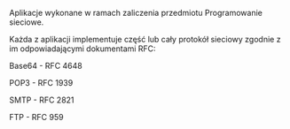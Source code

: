 Aplikacje wykonane w ramach zaliczenia przedmiotu Programowanie sieciowe.

Każda z aplikacji implementuje część lub cały protokół sieciowy zgodnie z im odpowiadającymi dokumentami RFC:

Base64 - RFC 4648

POP3 - RFC 1939

SMTP - RFC 2821

FTP - RFC 959
